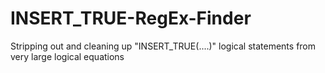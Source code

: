 # INSERT_TRUE-RegEx-Finder
Stripping out and cleaning up "INSERT_TRUE(....)" logical statements from very large logical equations
